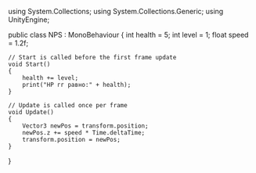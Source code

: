 using System.Collections;
using System.Collections.Generic;
using UnityEngine;

public class NPS : MonoBehaviour
{
    int health = 5;
    int level = 1;
    float speed = 1.2f;

    // Start is called before the first frame update
    void Start()
    {
        health += level;
        print("HP гг равно:" + health);
    }

    // Update is called once per frame
    void Update()
    {
        Vector3 newPos = transform.position;
        newPos.z += speed * Time.deltaTime;
        transform.position = newPos;
    }
}
